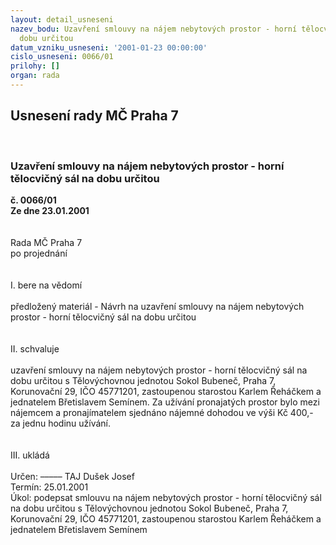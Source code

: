 ```yaml
---
layout: detail_usneseni
nazev_bodu: Uzavření smlouvy na nájem nebytových prostor - horní tělocvičný sál na
  dobu určitou
datum_vzniku_usneseni: '2001-01-23 00:00:00'
cislo_usneseni: 0066/01
prilohy: []
organ: rada
---
```

<div id="ucUsn_pList" class="usn">
	<span><h2>Usnesení rady MČ Praha 7 </h2>
<br></span><div class="standBody">
<span><h3>Uzavření smlouvy na nájem nebytových prostor - horní tělocvičný sál na dobu určitou</h3></span><div class="center">
		<strong>č. 0066/01</strong><br>
	</div>
<div class="center">
		<strong>Ze dne 23.01.2001</strong><br><br>
	</div>
<br>Rada MČ Praha 7<br>po projednání<br><br><br>I.	bere na vědomí<br><br> předložený materiál - Návrh na uzavření smlouvy na nájem nebytových prostor - horní tělocvičný sál na dobu určitou<br><br><br>II.	schvaluje <br><br>uzavření smlouvy na nájem nebytových prostor - horní tělocvičný sál na dobu určitou s Tělovýchovnou jednotou Sokol Bubeneč, Praha 7, Korunovační 29, IČO 45771201, zastoupenou starostou Karlem Řeháčkem a jednatelem Břetislavem Semínem. Za užívání pronajatých prostor bylo mezi nájemcem a pronajímatelem sjednáno nájemné dohodou ve výši Kč 400,- za jednu hodinu užívání.<br><br><br>III.	ukládá <br><br> Určen:	–––––	TAJ Dušek Josef<br>Termín: 25.01.2001<br>Úkol:	podepsat smlouvu na nájem nebytových prostor - horní tělocvičný sál na dobu určitou s Tělovýchovnou jednotou Sokol Bubeneč, Praha 7, Korunovační 29, IČO 45771201, zastoupenou starostou Karlem Řeháčkem a jednatelem Břetislavem Semínem<br> <br><br><br><br> <br>
</div>
</div>